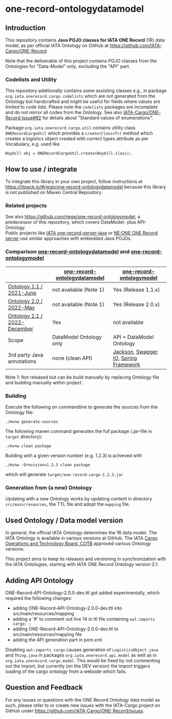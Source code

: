 # one-record-ontologydatamodel

## Introduction

This repository contains **Java POJO classes for IATA ONE Record** (1R) data model, as per
official IATA Ontology on GitHub at https://github.com/IATA-Cargo/ONE-Record.

Note that the deliverable of this project contains POJO classes from the
Ontologies for "Data-Model" _only_, excluding the "API" part.

### Codelists and Utility
This repository additionally contains some assisting classes e.g.,
in package `org.iata.onerecord.cargo.codelists` which are not generated from the
Ontology but handcrafted and might be useful for fields where values are limited 
to code lists. 
Please note the `codelists` packages are incomplete and do not  mirror all 
codes from the Ontology.
See also [IATA-Cargo/ONE-Record Issue#92](https://github.com/IATA-Cargo/ONE-Record/issues/92) for details about
"Standard values of enumerations".

Package `org.iata.onerecord.cargo.util` contains utility 
class `ONERecordCargoUtil` which provides a `create(Class<T>)` method
which creates a logistics object created with correct types attribute
as per Vocabulary, e.g. used like

    Waybill obj = ONERecordCargoUtil.create(Waybill.class);


## How to use / integrate

To integrate this library in your own project, follow instructions at
https://jitpack.io/#riege/one-record-ontologydatamodel because this library 
is not published on Maven Central Repository. 

<!-- https://github.com/riege/one-record-converter used -->

### Related projects

See also https://github.com/riege/one-record-ontologymodel, a predecessor of 
this repository, which covers DataModel- plus API-Ontology.
<br>
Public projects like [IATA one-record-server-java](https://github.com/IATA-Cargo/one-record-server-java)
or [NE:ONE ONE Record server](https://git.openlogisticsfoundation.org/digital-air-cargo/ne-one)
use similar approaches with embedded Java POJOs.

### Comparison [one-record-ontologydatamodel](https://github.com/riege/one-record-ontologydatamodel) and [one-record-ontologymodel](https://github.com/riege/one-record-ontologymodel)

|                                                                                                                      | [one-record-ontologydatamodel](https://github.com/riege/one-record-ontologydatamodel) | [one-record-ontologymodel](https://github.com/riege/one-record-ontologymodel)                                                                                                      |
|----------------------------------------------------------------------------------------------------------------------|---------------------------------------------------------------------------------------|------------------------------------------------------------------------------------------------------------------------------------------------------------------------------------|
| [Ontology 1.1 / 2021-June](https://github.com/IATA-Cargo/ONE-Record/tree/master/June-2021-standard-COTB-endorsed)    | not available (Note 1)                                                                | Yes (Release 1.1.x)                                                                                                                                                                |
| [Ontology 2.0 / 2022-May](https://github.com/IATA-Cargo/ONE-Record/tree/master/May-2022-standard-forCOTBendorsement) | not available (Note 1)                                                                | Yes (Release 2.0.x)                                                                                                                                                                |
| [Ontology 2.1 / 2022-December](https://github.com/IATA-Cargo/ONE-Record/tree/master/December-2022-standard)          | Yes                                                                                   | not available                                                                                                                                                                      |
| Scope                                                                                                                | DataModel Ontology only                                                               | API + DataModel  Ontology                                                                                                                                                          |
| 3rd party Java annotations                                                                                           | none (clean API)                                                                      | [Jackson](https://github.com/FasterXML/jackson), [Swagger IO](https://github.com/swagger-api/swagger.io),  [Spring Framework](https://github.com/spring-projects/spring-framework) |

Note 1: Not released but can be build manually by replacing Ontology file and building manually within project.

### Building

Execute the following on commandline to generate the sources from the Ontology file:

    ./mvnw generate-sources

The following maven command generates the full package (.jar-file in `target` directory):

    ./mvnw clean package

Building with a given version number (e.g. 1.2.3) is achieved with

    ./mvnw -Drevision=1.2.3 clean package

which will generate `target/one-record-cargo-1.2.3.jar`

### Generation from (a new) Ontology

Updating with a new Ontology works by updating content in directory `src/main/resources`, the TTL file and adopt the `mapping` file.

## Used Ontology / Data model version

In general, the official IATA Ontology determines the 1R data model.  The IATA Ontology is available in various versions at GitHub.
The IATA [Cargo Operations and Technology Board, COTB](https://www.iata.org/en/programs/workgroups/cotb)
approved various Ontology versions.

This project aims to keep its releases and versioning in synchronization with the IATA Ontologies, starting with IATA ONE Record Ontology version 2.1.
<!--
| IATA Ontology version / endorsement                                                                           | ONE.Record Ontology-Model Library version   |
|---------------------------------------------------------------------------------------------------------------|---------------------------------------------|
| 2.1.x / [2022-Dec](https://github.com/IATA-Cargo/ONE-Record/tree/master/December-2022-standard)               | 2.1.x see [2.1.3](../../releases/tag/2.1.3) |
-->

## Adding API Ontology
ONE-Record-API-Ontology-2.0.0-dev.ttl got added experimentally, which required the following changes:

* adding ONE-Record-API-Ontology-2.0.0-dev.ttl into src/main/resources/mapping
* adding a '#' to comment out line 14 in ttl file containing `owl:imports cargo: ;`
* adding ONE-Record-API-Ontology-2.0.0-dev.ttl to src/main/resources/mapping file
* adding the API generation part in pom.xml

Disabling `owl:imports cargo` causes generation of `LogisticsObject.java` and `Thing.java` in 
packages `org.iata.onerecord.api.model` as well as in `org.iata.onerecord.cargo.model`. This
would be fixed by not commenting out the import, but currently (on the DEV version) the import 
triggers loading of the cargo ontology from a webside which fails.

## Question and Feedback

For any issues or questions with the ONE Record Ontology data model as such,
please refer to or create new issues with the IATA-Cargo project on GitHub under
https://github.com/IATA-Cargo/ONE-Record/issues.

